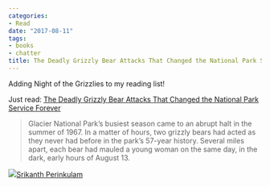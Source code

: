 ```yaml
---
categories:
- Read
date: "2017-08-11"
tags:
- books
- chatter
title: The Deadly Grizzly Bear Attacks That Changed the National Park Service Forever
---
```


Adding Night of the Grizzlies to my reading list!

Just read: [The Deadly Grizzly Bear Attacks That Changed the National Park Service Forever](http://www.smithsonianmag.com/history/deadly-grizzly-bear-attacks-changed-national-park-service-forever-180964462/)

> Glacier National Park’s busiest season came to an abrupt halt in the summer of 1967. In a matter of hours, two grizzly bears had acted as they never had before in the park’s 57-year history. Several miles apart, each bear had mauled a young woman on the same day, in the dark, early hours of August 13.

![](images/cropped-cropped-SP01-550afdebv1_site_icon.png)[Srikanth Perinkulam](https://srikanthperinkulam.com)
